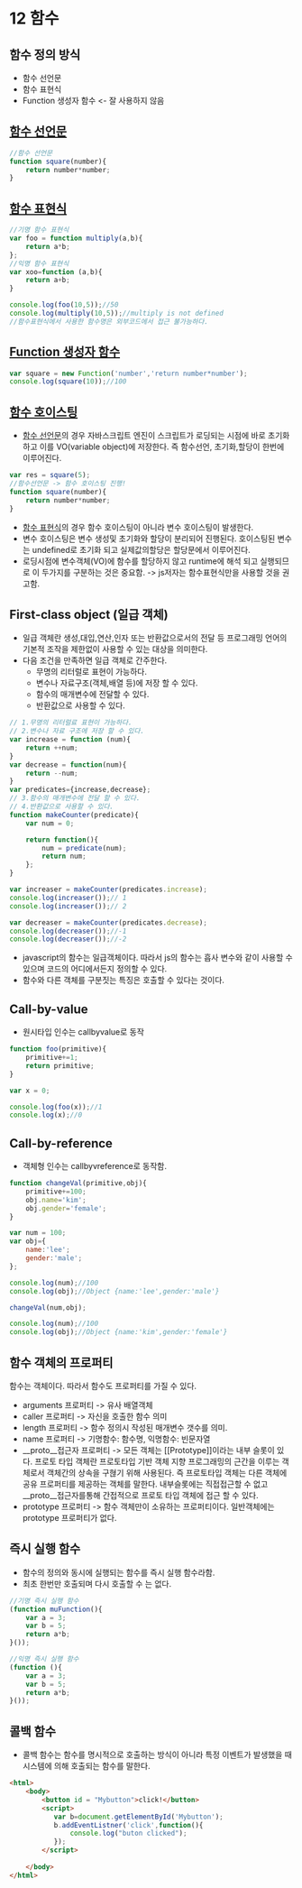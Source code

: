 # 12 함수

## 함수 정의 방식
- 함수 선언문
- 함수 표현식
- Function 생성자 함수 <- 잘 사용하지 않음

 ## <u>함수 선언문</u>

```javascript
//함수 선언문
function square(number){
    return number*number;
}

```

 ## <u>함수 표현식</u>

 ```javascript
 //기명 함수 표현식
 var foo = function multiply(a,b){
     return a*b;
 };
 //익명 함수 표현식
 var xoo=function (a,b){
     return a+b;
 }

 console.log(foo(10,5));//50
 console.log(multiply(10,5));//multiply is not defined
 //함수표현식에서 사용한 함수명은 외부코드에서 접근 불가능하다.
 ```

 ## <u>Function 생성자 함수</u>
 ```javascript
 var square = new Function('number','return number*number');
 console.log(square(10));//100
 ```

 ## <u>함수 호이스팅 </u>
- <u>함수 선언문</u>의 경우 자바스크립트 엔진이 스크립트가 로딩되는 시점에 바로 초기화 하고 이를 VO(variable object)에 저장한다. 즉 함수선언, 초기화,할당이 한번에 이루어진다.
``` javascript
var res = square(5);
//함수선언문 -> 함수 호이스팅 진행!
function square(number){
    return number*number;
}
```
- <u>함수 표현식</u>의 경우 함수 호이스팅이 아니라 변수 호이스팅이 발생한다.
- 변수 호이스팅은 변수 생성및 초기화와 할당이 분리되어 진행된다. 호이스팅된 변수는 undefined로 초기화 되고 실제값의할당은 할당문에서 이루어진다.
- 로딩시점에 변수객체(VO)에 함수를 할당하지 않고 runtime에 해석 되고 실행되므로 이 두가지를 구분하는 것은 중요함. -> js저자는 함수표현식만을 사용할 것을 권고함.

## First-class object (일급 객체)
- 일급 객체란 생성,대입,연산,인자 또는 반환값으로서의 전달 등 프로그래밍 언어의 기본적 조작을 제한없이 사용할 수 있는 대상을 의미한다.
- 다음 조건을 만족하면 일급 객체로 간주한다.
    - 무명의 리터럴로 표현이 가능하다.
    - 변수나 자료구조(객체,배열 등)에 저장 할 수 있다.
    - 함수의 매개변수에 전달할 수 있다.
    - 반환값으로 사용할 수 있다.

```javascript
// 1.무명의 리터럴료 표현이 가능하다.
// 2.변수나 자료 구조에 저장 할 수 있다.
var increase = function (num){
    return ++num;
}
var decrease = function(num){
    return --num;
}
var predicates={increase,decrease};
// 3.함수의 매개변수에 전달 할 수 있다.
// 4.반환값으로 사용할 수 있다.
function makeCounter(predicate){
    var num = 0;

    return function(){
        num = predicate(num);
        return num;
    };
}

var increaser = makeCounter(predicates.increase);
console.log(increaser());// 1
console.log(increaser());// 2

var decreaser = makeCounter(predicates.decrease);
console.log(decreaser());//-1
console.log(decreaser());//-2
```
- javascript의 함수는 일급객체이다. 따라서 js의 함수는 흡사 변수와 같이 사용할 수 있으며 코드의 어디에서든지 정의할 수 있다.
- 함수와 다른 객체를 구분짓는 특징은 호출할 수 있다는 것이다.

## Call-by-value
- 원시타입 인수는 callbyvalue로 동작
```javascript
function foo(primitive){
    primitive+=1;
    return primitive;
}

var x = 0;

console.log(foo(x));//1
console.log(x);//0
```

## Call-by-reference
- 객체형 인수는 callbyvreference로 동작함.
```javascript
function changeVal(primitive,obj){
    primitive+=100;
    obj.name='kim';
    obj.gender='female';
}

var num = 100;
var obj={
    name:'lee';
    gender:'male';
};

console.log(num);//100
console.log(obj);//Object {name:'lee',gender:'male'}

changeVal(num,obj);

console.log(num);//100
console.log(obj);//Object {name:'kim',gender:'female'}
```

## 함수 객체의 프로퍼티
함수는 객체이다. 따라서 함수도 프로퍼티를 가질 수 있다.
- arguments 프로퍼티 -> 유사 배열객체
- caller 프로퍼티 -> 자신을 호출한 함수 의미
- length 프로퍼티 -> 함수 정의시 작성된 매개변수 갯수를 의미.
- name 프로퍼티 -> 기명함수: 함수명, 익명함수: 빈문자열
- __proto__접근자 프로퍼티 -> 모든 객체는 [[Prototype]]이라는 내부 슬롯이 있다. 프로토 타입 객체란 프로토타입 기반 객체 지향 프로그래밍의 근간을 이루는 객체로서 객체간의 상속을 구혆기 위해 사용된다. 즉 프로토타입 객체는 다른 객체에 공유 프로퍼티를 제공하는 객체를 말한다. 내부슬롯에는 직접접근할 수 없고 __proto__접근자를통해 간접적으로 프로토 타입 객체에 접근 할 수 있다.
- prototype 프로퍼티 -> 함수 객체만이 소유하는 프로퍼티이다. 일반객체에는 prototype 프로퍼티가 없다.

## 즉시 실행 함수
- 함수의 정의와 동시에 실행되는 함수를 즉시 실행 함수라함.
- 최초 한번만 호출되며 다시 호출할 수 는 없다.
```javascript
//기명 즉시 실행 함수
(function muFunction(){
    var a = 3;
    var b = 5;
    return a*b;
}());

//익명 즉시 실행 함수
(function (){
    var a = 3;
    var b = 5;
    return a*b;
}());
```

## 콜백 함수
- 콜백 함수는 함수를 명시적으로 호출하는 방식이 아니라 특정 이벤트가 발생했을 때 시스템에 의해 호출되는 함수를 말한다.
```html
<html>
    <body>
        <button id = "Mybutton">click!</button>
        <script>
           var b=document.getElementById('Mybutton');
           b.addEventListner('click',function(){
               console.log("buton clicked");
           });
        </script>
        
    </body>
</html>
```